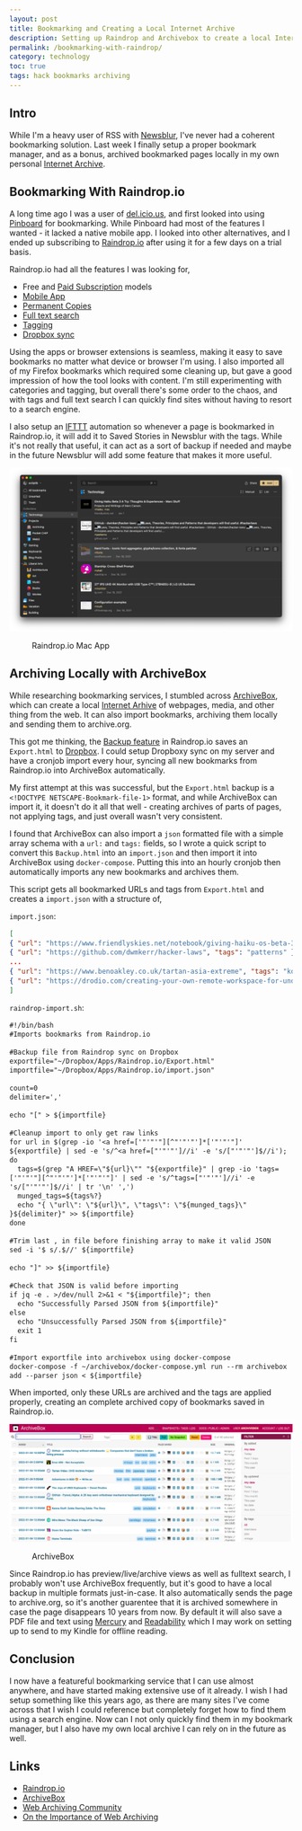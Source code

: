 ```yaml
---
layout: post
title: Bookmarking and Creating a Local Internet Archive
description: Setting up Raindrop and Archivebox to create a local Internet Archive
permalink: /bookmarking-with-raindrop/
category: technology
toc: true
tags: hack bookmarks archiving
---
```


## Intro

While I'm a heavy user of RSS with [Newsblur](https://www.newsblur.com), I've never had a coherent bookmarking solution. Last week I finally setup a proper bookmark manager, and as a bonus, archived bookmarked pages locally in my own personal [Internet Archive](https://archive.org).

## Bookmarking With Raindrop.io

A long time ago I was a user of [del.icio.us](https://en.wikipedia.org/wiki/Delicious_(website)), and first looked into using [Pinboard](https://pinboard.in) for bookmarking. While Pinboard had most of the features I wanted - it lacked a native mobile app. I looked into other alternatives, and I ended up subscribing to [Raindrop.io](https://raindrop.io) after using it for a few days on a trial basis.

Raindrop.io had all the features I was looking for,

- Free and [Paid Subscription](https://help.raindrop.io/premium-features) models
- [Mobile App](https://help.raindrop.io/mobile-app)
- [Permanent Copies](https://help.raindrop.io/backups/#permanent-library)
- [Full text search](https://help.raindrop.io/using-search/#full-text-search)
- [Tagging](https://help.raindrop.io/tags)
- [Dropbox sync](https://help.raindrop.io/backups#backup-to-dropbox)

Using the apps or browser extensions is seamless, making it easy to save bookmarks no matter what device or browser I'm using. I also imported all of my Firefox bookmarks which required some cleaning up, but gave a good impression of how the tool looks with content. I'm still experimenting with categories and tagging, but overall there's some order to the chaos, and with tags and full text search I can quickly find sites without having to resort to a search engine.

I also setup an [IFTTT](https://ifttt.com) automation so whenever a page is bookmarked in Raindrop.io, it will add it to Saved Stories in Newsblur with the tags. While it's not really that useful, it can act as a sort of backup if needed and maybe in the future Newsblur will add some feature that makes it more useful.

![Raindrop.io Mac App](/assets/images/posts/bookmarking/raindropapp.png)
<figure><figcaption>Raindrop.io Mac App</figcaption></figure>

## Archiving Locally with ArchiveBox

While researching bookmarking services, I stumbled across [ArchiveBox](https://archivebox.io), which can create a local [Internet Arhive](https://archive.org) of webpages, media, and other thing from the web. It can also import bookmarks, archiving them locally and sending them to archive.org.

This got me thinking, the [Backup feature](https://help.raindrop.io/backups) in Raindrop.io saves an `Export.html` to [Dropbox](https://www.dropbox.com/home). I could setup Dropboxy sync on my server and have a cronjob import every hour, syncing all new bookmarks from Raindrop.io into ArchiveBox automatically.

My first attempt at this was successful, but the `Export.html` backup is a `<!DOCTYPE NETSCAPE-Bookmark-file-1>` format, and while ArchiveBox can import it, it doesn't do it all that well - creating archives of parts of pages, not applying tags, and just overall wasn't very consistent.

I found that ArchiveBox can also import a `json` formatted file with a simple array schema with a `url:` and `tags:` fields, so I wrote a quick script to convert this `Backup.html` into an `import.json` and then import it into ArchiveBox using `docker-compose`. Putting this into an hourly cronjob then automatically imports any new bookmarks and archives them.

This script gets all bookmarked URLs and tags from `Export.html` and creates a `import.json` with a structure of,

`import.json`:

```json
[
{ "url": "https://www.friendlyskies.net/notebook/giving-haiku-os-beta-3-a-try", "tags": "haiku,os" },
{ "url": "https://github.com/dwmkerr/hacker-laws", "tags": "patterns" },
...
{ "url": "https://www.benoakley.co.uk/tartan-asia-extreme", "tags": "korean,japanese,film,movies" },
{ "url": "https://drodio.com/creating-your-own-remote-workspace-for-under-5k/", "tags": "wfh,shed,backyard" }
]
```

`raindrop-import.sh`:

```shell
#!/bin/bash
#Imports bookmarks from Raindrop.io

#Backup file from Raindrop sync on Dropbox
exportfile="~/Dropbox/Apps/Raindrop.io/Export.html"
importfile="~/Dropbox/Apps/Raindrop.io/import.json"

count=0
delimiter=','

echo "[" > ${importfile}

#Cleanup import to only get raw links
for url in $(grep -io '<a href=['"'"'"][^"'"'"']*['"'"'"]' ${exportfile} | sed -e 's/^<a href=["'"'"']//i' -e 's/["'"'"']$//i'); do
  tags=$(grep "A HREF=\"${url}\"" "${exportfile}" | grep -io 'tags=['"'"'"][^"'"'"']*['"'"'"]' | sed -e 's/^tags=["'"'"']//i' -e 's/["'"'"']$//i' | tr '\n' ',')
  munged_tags=${tags%?}
  echo "{ \"url\": \"${url}\", \"tags\": \"${munged_tags}\" }${delimiter}" >> ${importfile}
done

#Trim last , in file before finishing array to make it valid JSON
sed -i '$ s/.$//' ${importfile}

echo "]" >> ${importfile}

#Check that JSON is valid before importing
if jq -e . >/dev/null 2>&1 < "${importfile}"; then
  echo "Successfully Parsed JSON from ${importfile}"
else
  echo "Unsuccessfully Parsed JSON from ${importfile}"
  exit 1
fi

#Import exportfile into archivebox using docker-compose
docker-compose -f ~/archivebox/docker-compose.yml run --rm archivebox add --parser json < ${importfile}
```

When imported, only these URLs are archived and the tags are applied properly, creating an complete archived copy of bookmarks saved in Raindrop.io.

![ArchiveBox](/assets/images/posts/bookmarking/archivebox.png)
<figure><figcaption>ArchiveBox</figcaption></figure>

Since Raindrop.io has preview/live/archive views as well as fulltext search, I probably won't use ArchiveBox frequently, but it's good to have a local backup in multiple formats just-in-case. It also automatically sends the page to archive.org, so it's another guarentee that it is archived somewhere in case the page disappears 10 years from now. By default it will also save a PDF file and text using [Mercury](https://github.com/postlight/mercury-parser) and [Readability](https://github.com/mozilla/readability) which I may work on setting up to send to my Kindle for offline reading.

## Conclusion

I now have a featureful bookmarking service that I can use almost anywhere, and have started making extensive use of it already. I wish I had setup something like this years ago, as there are many sites I've come across that I wish I could reference but completely forget how to find them using a search engine. Now can I not only quickly find them in my bookmark manager, but I also have my own local archive I can rely on in the future as well.

## Links

- [Raindrop.io](https://raindrop.io)
- [ArchiveBox](https://archivebox.io)
- [Web Archiving Community](https://github.com/ArchiveBox/ArchiveBox/wiki/Web-Archiving-Community)
- [On the Importance of Web Archiving](https://parameters.ssrc.org/2018/09/on-the-importance-of-web-archiving/)
